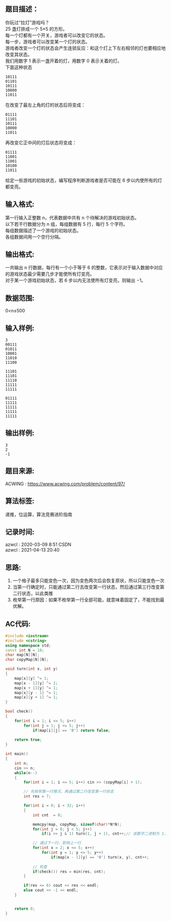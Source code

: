 ## 题目描述：
你玩过“拉灯”游戏吗？  
25 盏灯排成一个 5×5 的方形。  
每一个灯都有一个开关，游戏者可以改变它的状态。  
每一步，游戏者可以改变某一个灯的状态。  
游戏者改变一个灯的状态会产生连锁反应：和这个灯上下左右相邻的灯也要相应地改变其状态。  
我们用数字 1 表示一盏开着的灯，用数字 0 表示关着的灯。  
下面这种状态  
```
10111
01101
10111
10000
11011
```
在改变了最左上角的灯的状态后将变成：  
```
01111
11101
10111
10000
11011
```
再改变它正中间的灯后状态将变成：  
```
01111
11001
11001
10100
11011
```
给定一些游戏的初始状态，编写程序判断游戏者是否可能在 6 步以内使所有的灯都变亮。  

## 输入格式:
第一行输入正整数 n，代表数据中共有 n 个待解决的游戏初始状态。  
以下若干行数据分为 n 组，每组数据有 5 行，每行 5 个字符。  
每组数据描述了一个游戏的初始状态。  
各组数据间用一个空行分隔。  

## 输出格式:
一共输出 n 行数据，每行有一个小于等于 6 的整数，它表示对于输入数据中对应的游戏状态最少需要几步才能使所有灯变亮。  
对于某一个游戏初始状态，若 6 步以内无法使所有灯变亮，则输出 −1。  

## 数据范围:
0<n≤500  

## 输入样例:
```
3
00111
01011
10001
11010
11100

11101
11101
11110
11111
11111

01111
11111
11111
11111
11111
```

## 输出样例:
```
3
2
-1
```

## 题目来源:
ACWING : https://www.acwing.com/problem/content/97/  

## 算法标签:
递推，位运算，算法竞赛进阶指南

## 记录时间:
azwcl : 2020-03-09 8:51 CSDN  
azwcl : 2021-04-13 20:40  

## 思路:
1. 一个格子最多只能变色一次，因为变色两次后会恢复原状，所以只能变色一次  
2. 当第一行确定时，只能通过第二行去改变第一行状态，然后通过第三行改变第二行状态，以此类推   
3. 枚举第一行原因：如果不枚举第一行全部可能，就意味着固定了，不能找到最优解。


## AC代码:
```cpp
#include <iostream>
#include <cstring>
using namespace std;
const int N = 10;
char map[N][N];
char copyMap[N][N];

void turn(int x, int y)
{
    map[x][y] ^= 1;
    map[x - 1][y] ^= 1;
    map[x + 1][y] ^= 1;
    map[x][y - 1] ^= 1;
    map[x][y + 1] ^= 1;
}

bool check()
{
    for(int i = 1; i <= 5; i++)
        for(int j = 1; j <= 5; j++)
            if(map[i][j] == '0') return false;
    
    return true;
}

int main()
{
    int n;
    cin >> n;
    while(n--)
    {
        for(int i = 1; i <= 5; i++) cin >> (copyMap[i] + 1);

        // 先枚举第一行情况，再通过第二行改变第一行状态
        int res = 7;

        for(int i = 0; i < 32; i++)
        {
            int cnt  = 0;

            memcpy(map, copyMap, sizeof(char)*N*N);
            for(int j = 0; j < 5; j++)
                if(i >> j & 1) turn(1, j + 1), cnt++;// 该数字二进制为 1， 改变状态

            // 通过下一行，影响上一行
            for(int x = 2; x <= 5; x++)
                for(int y = 1; y <= 5; y++)
                    if(map[x - 1][y] == '0') turn(x, y), cnt++;
                    
            // 检查
            if(check()) res = min(res, cnt);
        }

        if(res <= 6) cout << res << endl;
        else cout << -1 << endl;
    }


    return 0;
}
```